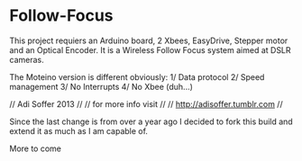 Follow-Focus
============
This project requiers an Arduino board, 2 Xbees, EasyDrive, Stepper motor and an Optical Encoder.
It is a Wireless Follow Focus system aimed at DSLR cameras.

The Moteino version is different obviously:
1/ Data protocol
2/ Speed management
3/ No Interrupts
4/ No Xbee (duh...)

//      Adi Soffer  2013       //
//    for more info visit      //
// http://adisoffer.tumblr.com //

Since the last change is from over a year ago I decided to fork this build and extend it as much as I am capable of.

More to come
